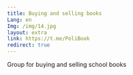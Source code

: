 ```yaml
---
title: Buying and selling books
Lang: en
Img: /img/14.jpg
layout: extra
link: https://t.me/PoliBook
redirect: true
---
```

Group for buying and selling school books